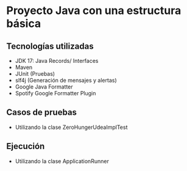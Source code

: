 # Proyecto Java con una estructura básica

## Tecnologías utilizadas

- JDK 17: Java Records/ Interfaces
- Maven
- JUnit (Pruebas)
- slf4j (Generación de mensajes y alertas)
- Google Java Formatter
- Spotify Google Formatter Plugin


## Casos de pruebas

* Utilizando la clase ZeroHungerUdeaImplTest

## Ejecución

* Utilizando la clase ApplicationRunner
